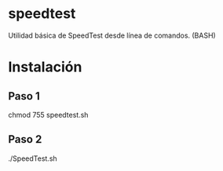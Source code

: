 # speedtest
Utilidad básica de SpeedTest desde línea de comandos.  (BASH)

# Instalación

## Paso 1
chmod 755 speedtest.sh
## Paso 2 
./SpeedTest.sh


